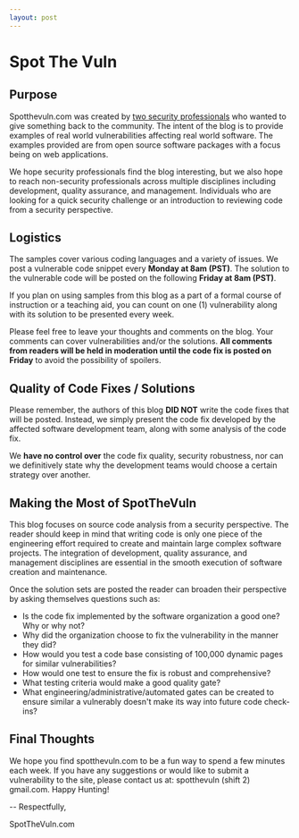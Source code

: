 ```yaml
---
layout: post
---
```


# Spot The Vuln

## Purpose
Spotthevuln.com was created by [two security professionals](/about) who wanted to give something back to the community. The intent of the blog is to provide examples of real world vulnerabilities affecting real world software. The examples provided are from open source software packages with a focus being on web applications.

We hope security professionals find the blog interesting, but we also hope to reach non-security professionals across multiple disciplines including development, quality assurance, and management. Individuals who are looking for a quick security challenge or an introduction to reviewing code from a security perspective.

## Logistics
The samples cover various coding languages and a variety of issues. We post a vulnerable code snippet every __Monday at 8am (PST)__. The solution to the vulnerable code will be posted on the following __Friday at 8am (PST)__.

If you plan on using samples from this blog as a part of a formal course of instruction or a teaching aid, you can count on one (1) vulnerability along with its solution to be presented every week.

Please feel free to leave your thoughts and comments on the blog. Your comments can cover vulnerabilities and/or the solutions. __All comments from readers will be held in moderation until the code fix is posted on Friday__ to avoid the possibility of spoilers.

## Quality of Code Fixes / Solutions
Please remember, the authors of this blog __DID NOT__ write the code fixes that will be posted. Instead, we simply present the code fix developed by the affected software development team, along with some analysis of the code fix.

We __have no control over__ the code fix quality, security robustness, nor can we definitively state why the development teams would choose a certain strategy over another.

## Making the Most of SpotTheVuln
This blog focuses on source code analysis from a security perspective. The reader should keep in mind that writing code is only one piece of the engineering effort required to create and maintain large complex software projects. The integration of development, quality assurance, and management disciplines are essential in the smooth execution of software creation and maintenance.

Once the solution sets are posted the reader can broaden their perspective by asking themselves questions such as:

* Is the code fix implemented by the software organization a good one? Why or why not?
* Why did the organization choose to fix the vulnerability in the manner they did?
* How would you test a code base consisting of 100,000 dynamic pages for similar vulnerabilities?
* How would one test to ensure the fix is robust and comprehensive?
* What testing criteria would make a good quality gate?
* What engineering/administrative/automated gates can be created to ensure similar a vulnerably doesn't make its way into future code check-ins?

## Final Thoughts
We hope you find spotthevuln.com to be a fun way to spend a few minutes each week. If you have any suggestions or would like to submit a vulnerability to the site, please contact us at: spotthevuln (shift 2) gmail.com. Happy Hunting!

-- Respectfully,

SpotTheVuln.com
